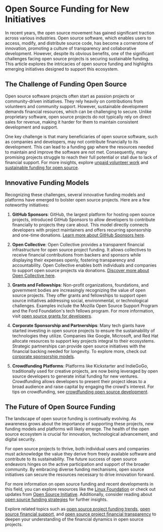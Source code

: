 # Open Source Funding for New Initiatives

In recent years, the open source movement has gained significant traction across various industries. Open source software, which enables users to access, modify, and distribute source code, has become a cornerstone of innovation, promoting a culture of transparency and collaborative development. However, despite its obvious benefits, one of the significant challenges facing open source projects is securing sustainable funding. This article explores the intricacies of open source funding and highlights emerging initiatives designed to support this ecosystem.

## The Challenge of Funding Open Source

Open source software projects often start as passion projects or community-driven initiatives. They rely heavily on contributions from volunteers and community support. However, sustainable development demands financial resources, which can be challenging to secure. Unlike proprietary software, open source projects do not typically rely on direct sales for revenue, making it harder for them to maintain consistent development and support.

One key challenge is that many beneficiaries of open source software, such as companies and developers, may not contribute financially to its development. This can lead to a funding gap where the resources needed to maintain and improve the software are not met. Consequently, many promising projects struggle to reach their full potential or stall due to lack of financial support. For more insights, explore [unpaid volunteer work](https://www.license-token.com/wiki/unpaid-volunteer-work) and [sustainable funding for open source](https://www.license-token.com/wiki/sustainable-funding-for-open-source).

## Innovative Funding Models

Recognizing these challenges, several innovative funding models and platforms have emerged to bolster open source projects. Here are a few noteworthy initiatives:

1. **GitHub Sponsors**: GitHub, the largest platform for hosting open source projects, introduced GitHub Sponsors to allow developers to contribute financially to projects they care about. This model directly connects developers with project maintainers and offers recurring sponsorship and one-time donations. [Learn more about GitHub Sponsors here](https://github.com/sponsors).

2. **Open Collective**: Open Collective provides a transparent financial infrastructure for open source project funding. It allows collectives to receive financial contributions from backers and sponsors while displaying their expenses openly, fostering transparency and accountability. Open Collective enables both individuals and companies to support open source projects via donations. [Discover more about Open Collective here](https://opencollective.com/).

3. **Grants and Fellowships**: Non-profit organizations, foundations, and government bodies are increasingly recognizing the value of open source projects. They offer grants and fellowships to support open source initiatives addressing social, environmental, or technological challenges. Examples include the Mozilla Open Source Support Program and the Ford Foundation's tech fellows program. For more information, visit [open source grants for developers](https://www.license-token.com/wiki/open-source-grants-for-developers).

4. **Corporate Sponsorship and Partnerships**: Many tech giants have started investing in open source projects to ensure the sustainability of technologies they utilize. Companies like Google, Microsoft, and Red Hat allocate resources to support key projects integral to their ecosystems. Strategic partnerships can provide open source initiatives with the financial backing needed for longevity. To explore more, check out [corporate sponsorship models](https://www.license-token.com/wiki/corporate-sponsorship-models).

5. **Crowdfunding Platforms**: Platforms like Kickstarter and IndieGoGo, traditionally used for creative projects, are now being leveraged by open source developers to generate initial funding for new ventures. Crowdfunding allows developers to present their project ideas to a broad audience and raise capital by engaging the crowd's interest. For tips on crowdfunding, see [crowdfunding open source development](https://www.license-token.com/wiki/crowdfunding-open-source-development).

## The Future of Open Source Funding

The landscape of open source funding is continually evolving. As awareness grows about the importance of supporting these projects, new funding models and platforms will likely emerge. The health of the open source ecosystem is crucial for innovation, technological advancement, and digital security.

For open source projects to thrive, both individual users and companies must acknowledge the value they derive from freely available software and contribute to its sustainability. The future success of open source endeavors hinges on the active participation and support of the broader community. By embracing diverse funding mechanisms, open source initiatives can secure the resources necessary to drive innovation forward.

For more information on open source funding and recent developments in this field, you can explore resources like the [Linux Foundation](https://www.linuxfoundation.org/) or check out updates from [Open Source Initiative](https://opensource.org/). Additionally, consider reading about [open source funding strategies](https://www.license-token.com/wiki/open-source-funding-strategies) for further insights.

Explore related topics such as [open source project funding trends](https://www.license-token.com/wiki/open-source-project-funding-trends), [open source financial support](https://www.license-token.com/wiki/open-source-financial-support), and [open source project financial transparency](https://www.license-token.com/wiki/open-source-project-financial-transparency) to deepen your understanding of the financial dynamics in open source projects.